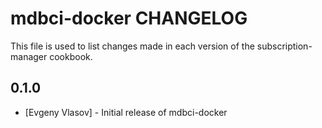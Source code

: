 mdbci-docker CHANGELOG
==============

This file is used to list changes made in each version of the subscription-manager cookbook.

0.1.0
-----
- [Evgeny Vlasov] - Initial release of mdbci-docker
